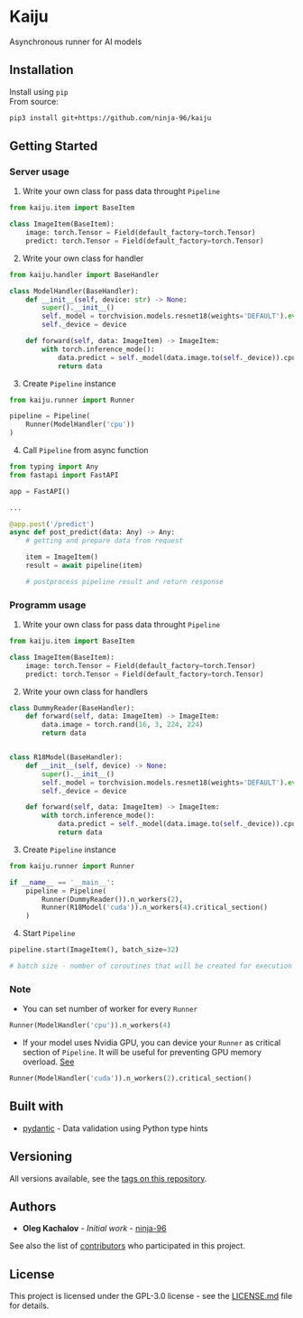 # Kaiju

Asynchronous runner for AI models

## Installation

Install using `pip`\
From source:

```bash
pip3 install git+https://github.com/ninja-96/kaiju
```

## Getting Started

### Server usage

1) Write your own class for pass data throught `Pipeline`

```python
from kaiju.item import BaseItem

class ImageItem(BaseItem):
    image: torch.Tensor = Field(default_factory=torch.Tensor)
    predict: torch.Tensor = Field(default_factory=torch.Tensor)
```

2) Write your own class for handler

```python
from kaiju.handler import BaseHandler

class ModelHandler(BaseHandler):
    def __init__(self, device: str) -> None:
        super().__init__()
        self._model = torchvision.models.resnet18(weights='DEFAULT').eval().to(device)
        self._device = device

    def forward(self, data: ImageItem) -> ImageItem:
        with torch.inference_mode():
            data.predict = self._model(data.image.to(self._device)).cpu()
            return data
```

3) Create `Pipeline` instance

```python
from kaiju.runner import Runner

pipeline = Pipeline(
    Runner(ModelHandler('cpu'))
)
```

4) Call `Pipeline` from async function
```python
from typing import Any
from fastapi import FastAPI

app = FastAPI()

...

@app.post('/predict')
async def post_predict(data: Any) -> Any:
    # getting and prepare data from request

    item = ImageItem()
    result = await pipeline(item)

    # postprocess pipeline result and return response
```


### Programm usage

1) Write your own class for pass data throught `Pipeline`

```python
from kaiju.item import BaseItem

class ImageItem(BaseItem):
    image: torch.Tensor = Field(default_factory=torch.Tensor)
    predict: torch.Tensor = Field(default_factory=torch.Tensor)
```

2) Write your own class for handlers

```python
class DummyReader(BaseHandler):
    def forward(self, data: ImageItem) -> ImageItem:
        data.image = torch.rand(16, 3, 224, 224)
        return data


class R18Model(BaseHandler):
    def __init__(self, device) -> None:
        super().__init__()
        self._model = torchvision.models.resnet18(weights='DEFAULT').eval().to(device)
        self._device = device

    def forward(self, data: ImageItem) -> ImageItem:
        with torch.inference_mode():
            data.predict = self._model(data.image.to(self._device)).cpu()
            return data
```


3) Create `Pipeline` instance

```python
from kaiju.runner import Runner

if __name__ == '__main__':
    pipeline = Pipeline(
        Runner(DummyReader()).n_workers(2),
        Runner(R18Model('cuda')).n_workers(4).critical_section()
    )
```

4) Start `Pipeline`
```python
pipeline.start(ImageItem(), batch_size=32)

# batch size - number of coroutines that will be created for execution
```

### Note

- You can set number of worker for every `Runner`

```python
Runner(ModelHandler('cpu')).n_workers(4)
```

- If your model uses Nvidia GPU, you can device your `Runner` as critical section of `Pipeline`. It will be useful for preventing GPU memory overload. [See](https://pytorch.org/docs/stable/notes/multiprocessing.html#cuda-in-multiprocessing)

```python
Runner(ModelHandler('cuda')).n_workers(2).critical_section()
```

## Built with

- [pydantic](https://github.com/pydantic/pydantic) - Data validation using Python type hints

## Versioning

All versions available, see the [tags on this repository](https://github.com/ninja-96/kaiju/tags).

## Authors

- **Oleg Kachalov** - _Initial work_ - [ninja-96](https://github.com/ninja-96)

See also the list of [contributors](https://github.com/ninja-96/kaiju/contributors) who participated in this project.

## License

This project is licensed under the GPL-3.0 license - see the [LICENSE.md](./LICENSE) file for details.
